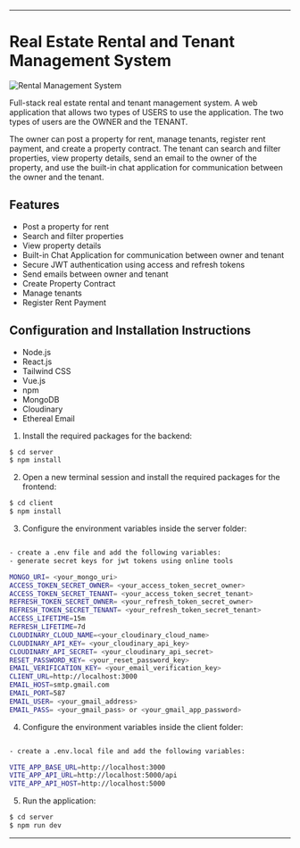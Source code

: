 ****
# Real Estate Rental and Tenant Management System 
![Rental Management System](https://github.com/user-attachments/assets/c2004ab6-4f02-44a9-83ec-8e9b98465be9)

Full-stack real estate rental and tenant management system. A web application that allows two types of USERS to use the application. The two types of users are the OWNER and the TENANT.

The owner can post a property for rent, manage tenants, register rent payment, and create a property contract.
The tenant can search and filter properties, view property details, send an email to the owner of the property, and use the built-in chat application for communication between the owner and the tenant.


## Features

- Post a property for rent
- Search and filter properties
- View property details
- Built-in Chat Application for communication between owner and tenant
- Secure JWT authentication using access and refresh tokens
- Send emails between owner and tenant
- Create Property Contract
- Manage tenants
- Register Rent Payment

## Configuration and Installation Instructions


- Node.js
- React.js
- Tailwind CSS
- Vue.js
- npm
- MongoDB
- Cloudinary
- Ethereal Email


1. Install the required packages for the backend:

```bash
$ cd server
$ npm install
```

2. Open a new terminal session and install the required packages for the frontend:

```bash
$ cd client
$ npm install
```

3. Configure the environment variables inside the server folder:

```bash

- create a .env file and add the following variables:
- generate secret keys for jwt tokens using online tools

MONGO_URI= <your_mongo_uri>
ACCESS_TOKEN_SECRET_OWNER= <your_access_token_secret_owner>
ACCESS_TOKEN_SECRET_TENANT= <your_access_token_secret_tenant>
REFRESH_TOKEN_SECRET_OWNER= <your_refresh_token_secret_owner>
REFRESH_TOKEN_SECRET_TENANT= <your_refresh_token_secret_tenant>
ACCESS_LIFETIME=15m
REFRESH_LIFETIME=7d
CLOUDINARY_CLOUD_NAME=<your_cloudinary_cloud_name>
CLOUDINARY_API_KEY= <your_cloudinary_api_key>
CLOUDINARY_API_SECRET= <your_cloudinary_api_secret>
RESET_PASSWORD_KEY= <your_reset_password_key>
EMAIL_VERIFICATION_KEY= <your_email_verification_key>
CLIENT_URL=http://localhost:3000
EMAIL_HOST=smtp.gmail.com
EMAIL_PORT=587
EMAIL_USER= <your_gmail_address>
EMAIL_PASS= <your_gmail_pass> or <your_gmail_app_password>

```

4. Configure the environment variables inside the client folder:

```bash

- create a .env.local file and add the following variables:

VITE_APP_BASE_URL=http://localhost:3000
VITE_APP_API_URL=http://localhost:5000/api
VITE_APP_API_HOST=http://localhost:5000
```

5. Run the application:

```bash
$ cd server
$ npm run dev
```
****
